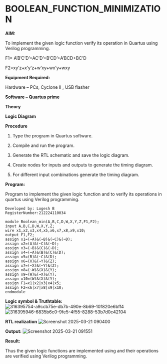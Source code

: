 # BOOLEAN_FUNCTION_MINIMIZATION

**AIM:**

To implement the given logic function verify its operation in Quartus using Verilog programming.

F1= A’B’C’D’+AC’D’+B’CD’+A’BCD+BC’D 

F2=xy’z+x’y’z+w’xy+wx’y+wxy

**Equipment Required:**

Hardware – PCs, Cyclone II , USB flasher

**Software – Quartus prime**

**Theory**

**Logic Diagram**

**Procedure**

1.	Type the program in Quartus software.

2.	Compile and run the program.

3.	Generate the RTL schematic and save the logic diagram.

4.	Create nodes for inputs and outputs to generate the timing diagram.

5.	For different input combinations generate the timing diagram.


**Program:**

Program to implement the given logic function and to verify its operations in quartus using Verilog programming. 
```
Developed by: Logesh B
RegisterNumber:212224110034
```
```
module Boolean_min(A,B,C,D,W,X,Y,Z,F1,F2);
input A,B,C,D,W,X,Y,Z;
wire x1,x2,x3,x4,x5,x6,x7,x8,x9,x10;
output F1,F2;
assign x1=(~A)&(~B)&(~C)&(~D);
assign x2=(A)&(~C)&(~D);
assign x3=(~B)&(C)&(~D);
assign x4=(~A)&(B)&(C)&(D);
assign x5=(B)&(~C)&(D);
assign x6=(X)&(~Y)&(Z);
assign x7=(~X)&(~Y)&(Z);
assign x8=(~W)&(X)&(Y);
assign x9=(W)&(~X)&(Y);
assign x10=(W)&(X)&(Y);
assign F1=x1|x2|x3|x4|x5;
assign F2=x6|x7|x8|x9|x10;
endmodule
```
**Logic symbol & Truthtable:**
![316395754-a9ccb75e-db7b-490e-8b69-10f820e6bff4](https://github.com/user-attachments/assets/8e224c08-0571-4626-8746-75bfff7e66dd)
![316395946-6835b6c0-9fe5-4f55-8288-53b7d0c42104](https://github.com/user-attachments/assets/4f838474-ad80-419a-a24d-40e50332dbb4)

**RTL realization**
![Screenshot 2025-03-21 090400](https://github.com/user-attachments/assets/b9fa7393-8ba0-44ae-9d62-864e546d58ad)

**Output:**
![Screenshot 2025-03-21 091551](https://github.com/user-attachments/assets/c11e2684-56b3-4868-9f2d-b9a59ed33480)

**Result:**

Thus the given logic functions are implemented using and their operations are verified using Verilog programming.
